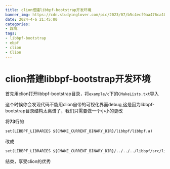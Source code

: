 ```yaml
---
title: clion搭建libbpf-bootstrap开发环境
banner_img: https://cdn.studyinglover.com/pic/2023/07/b5c4ecf9aa476ca1073f99b22fe9605e.jpg
date: 2024-4-6 21:45:00
categories:
- 踩坑
tags:
- libbpf-bootstrap
- ebpf
- clion
- Clion
---
```


# clion搭建libbpf-bootstrap开发环境

首先用clion打开libbpf-bootstrap目录，将`example/c`下的`CMakeLists.txt`导入

这个时候你会发现代码不能用clion自带的可视化界面debug,这是因为libbpf-bootstrap目录结构太离谱了，我们只需要做一个小小的更改

将**73**行的
```CMakeLists.txt
set(LIBBPF_LIBRARIES ${CMAKE_CURRENT_BINARY_DIR}/libbpf/libbpf.a)
```

改成
```CMakeLists.txt
set(LIBBPF_LIBRARIES ${CMAKE_CURRENT_BINARY_DIR}/../../../libbpf/src/libbpf.a)
```

结束，享受clion的优秀